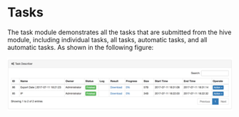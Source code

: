# Tasks
The task module demonstrates all the tasks that are submitted from the hive module, including individual tasks, all tasks, automatic tasks, and all automatic tasks. As shown in the following figure:

![private_task@2x.png](../res/private_task@2x.png)
